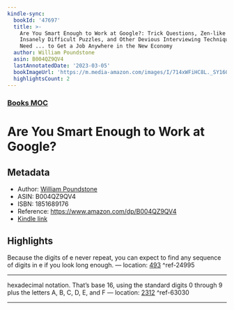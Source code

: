 ```yaml
---
kindle-sync:
  bookId: '47697'
  title: >-
    Are You Smart Enough to Work at Google?: Trick Questions, Zen-like Riddles,
    Insanely Difficult Puzzles, and Other Devious Interviewing Techniques You
    Need ... to Get a Job Anywhere in the New Economy
  author: William Poundstone
  asin: B004QZ9QV4
  lastAnnotatedDate: '2023-03-05'
  bookImageUrl: 'https://m.media-amazon.com/images/I/714xWFiHC8L._SY160.jpg'
  highlightsCount: 2
---
```

### [Books MOC](Books%20MOC.md)

# Are You Smart Enough to Work at Google?

## Metadata
* Author: [William Poundstone](https://www.amazon.comundefined)
* ASIN: B004QZ9QV4
* ISBN: 1851689176
* Reference: https://www.amazon.com/dp/B004QZ9QV4
* [Kindle link](kindle://book?action=open&asin=B004QZ9QV4)

## Highlights
Because the digits of e never repeat, you can expect to find any sequence of digits in e if you look long enough. — location: [493](kindle://book?action=open&asin=B004QZ9QV4&location=493) ^ref-24995

---
hexadecimal notation. That’s base 16, using the standard digits 0 through 9 plus the letters A, B, C, D, E, and F — location: [2312](kindle://book?action=open&asin=B004QZ9QV4&location=2312) ^ref-63030

---
